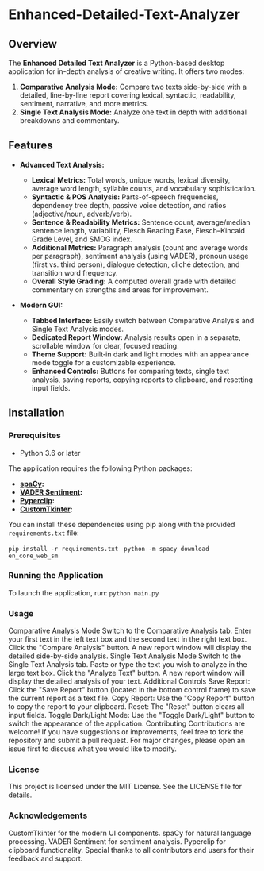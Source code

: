 # Enhanced-Detailed-Text-Analyzer

## Overview

The **Enhanced Detailed Text Analyzer** is a Python-based desktop application for in-depth analysis of creative writing. It offers two modes:

1. **Comparative Analysis Mode:** Compare two texts side-by-side with a detailed, line-by-line report covering lexical, syntactic, readability, sentiment, narrative, and more metrics.
2. **Single Text Analysis Mode:** Analyze one text in depth with additional breakdowns and commentary.


## Features

- **Advanced Text Analysis:**
  - **Lexical Metrics:** Total words, unique words, lexical diversity, average word length, syllable counts, and vocabulary sophistication.
  - **Syntactic & POS Analysis:** Parts-of-speech frequencies, dependency tree depth, passive voice detection, and ratios (adjective/noun, adverb/verb).
  - **Sentence & Readability Metrics:** Sentence count, average/median sentence length, variability, Flesch Reading Ease, Flesch–Kincaid Grade Level, and SMOG index.
  - **Additional Metrics:** Paragraph analysis (count and average words per paragraph), sentiment analysis (using VADER), pronoun usage (first vs. third person), dialogue detection, cliché detection, and transition word frequency.
  - **Overall Style Grading:** A computed overall grade with detailed commentary on strengths and areas for improvement.

- **Modern GUI:**
  - **Tabbed Interface:** Easily switch between Comparative Analysis and Single Text Analysis modes.
  - **Dedicated Report Window:** Analysis results open in a separate, scrollable window for clear, focused reading.
  - **Theme Support:** Built‑in dark and light modes with an appearance mode toggle for a customizable experience.
  - **Enhanced Controls:** Buttons for comparing texts, single text analysis, saving reports, copying reports to clipboard, and resetting input fields.

## Installation

### Prerequisites

- Python 3.6 or later

The application requires the following Python packages:

- **[spaCy](https://spacy.io/):** 
- **[VADER Sentiment](https://github.com/cjhutto/vaderSentiment):**
- **[Pyperclip](https://github.com/asweigart/pyperclip):**
- **[CustomTkinter](https://github.com/TomSchimansky/CustomTkinter):**

You can install these dependencies using pip along with the provided `requirements.txt` file:

```pip install -r requirements.txt ```
```python -m spacy download en_core_web_sm```


### Running the Application
To launch the application, run:
```python main.py```

### Usage
Comparative Analysis Mode
Switch to the Comparative Analysis tab.
Enter your first text in the left text box and the second text in the right text box.
Click the "Compare Analysis" button.
A new report window will display the detailed side-by-side analysis.
Single Text Analysis Mode
Switch to the Single Text Analysis tab.
Paste or type the text you wish to analyze in the large text box.
Click the "Analyze Text" button.
A new report window will display the detailed analysis of your text.
Additional Controls
Save Report: Click the "Save Report" button (located in the bottom control frame) to save the current report as a text file.
Copy Report: Use the "Copy Report" button to copy the report to your clipboard.
Reset: The "Reset" button clears all input fields.
Toggle Dark/Light Mode: Use the "Toggle Dark/Light" button to switch the appearance of the application.
Contributing
Contributions are welcome! If you have suggestions or improvements, feel free to fork the repository and submit a pull request. For major changes, please open an issue first to discuss what you would like to modify.

### License
This project is licensed under the MIT License. See the LICENSE file for details.

### Acknowledgements
CustomTkinter for the modern UI components.
spaCy for natural language processing.
VADER Sentiment for sentiment analysis.
Pyperclip for clipboard functionality.
Special thanks to all contributors and users for their feedback and support.
